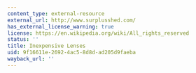 ```yaml
---
content_type: external-resource
external_url: http://www.surplusshed.com/
has_external_license_warning: true
license: https://en.wikipedia.org/wiki/All_rights_reserved
status: ''
title: Inexpensive Lenses
uid: 9f16611e-2692-4ac5-8d8d-ad205d9faeba
wayback_url: ''
---
```

